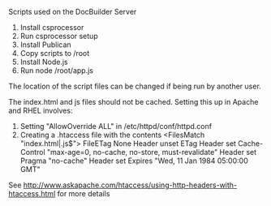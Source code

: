 Scripts used on the DocBuilder Server

1. Install csprocessor
2. Run csprocessor setup
3. Install Publican
4. Copy scripts to /root
5. Install Node.js
5. Run node /root/app.js

The location of the script files can be changed if being run by another user.

The index.html and js files should not be cached. Setting this up in Apache and RHEL involves:

1. Setting "AllowOverride ALL" in /etc/httpd/conf/httpd.conf
2. Creating a .htaccess file with the contents
   <FilesMatch "index\.html|\.js$">
   FileETag None
   <ifModule mod_headers.c>
   Header unset ETag
   Header set Cache-Control "max-age=0, no-cache, no-store, must-revalidate"
   Header set Pragma "no-cache"
   Header set Expires "Wed, 11 Jan 1984 05:00:00 GMT"
   </ifModule>
   </FilesMatch>

See http://www.askapache.com/htaccess/using-http-headers-with-htaccess.html for more details


